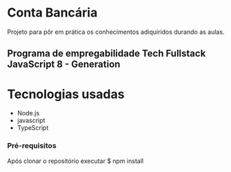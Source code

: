 # Conta Bancária
Projeto para pôr em prática os conhecimentos adiquiridos durando as aulas. 

## Programa de empregabilidade Tech Fullstack JavaScript 8 - Generation

Tecnologias usadas
===================

<!--ts-->
  * Node.js
  * javascript
  * TypeScript
 <!--te-->
 

 




### Pré-requisitos
Após clonar o repositório executar
 $ npm install
